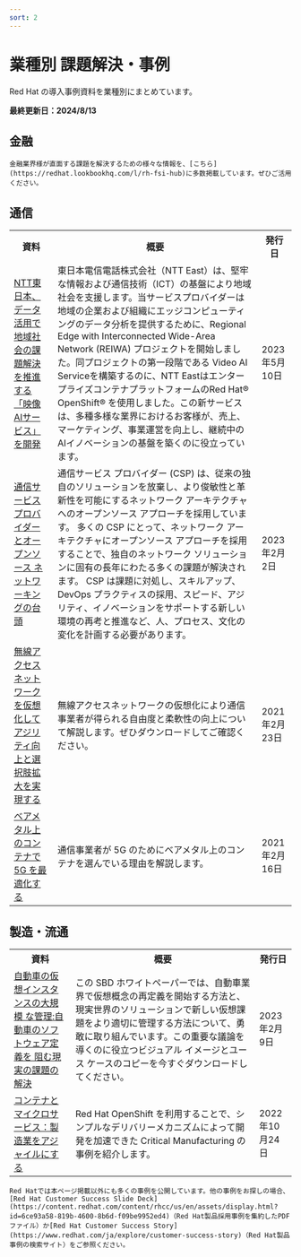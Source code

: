 ```yaml
---
sort: 2
---
```


# 業種別 課題解決・事例

Red Hat の導入事例資料を業種別にまとめています。

<b>
最終更新日：2024/8/13
</b>

## 金融

```note
金融業界様が直面する課題を解決するための様々な情報を、[こちら](https://redhat.lookbookhq.com/l/rh-fsi-hub)に多数掲載しています。ぜひご活用ください。
```

## 通信

<table>
  <tr><!-- 行1（見出し）-->
    <th>資料</th><th>概要</th><th>発行日</th>
  </tr>

  <tr>
    <td><!--  資料  -->
      <!--  リンク  -->  
      <a href="
      https://www.redhat.com/ja/resources/ntt-east-customer-case-study
      " target="_blank" rel="noreferrer noopener">
        <!--  タイトル  -->
        NTT東日本、データ活用で地域社会の課題解決を推進する「映像AIサービス」を開発
      </a>
    </td>
    <td><!--  概要  -->
    東日本電信電話株式会社（NTT East）は、堅牢な情報および通信技術（ICT）の基盤により地域社会を支援します。当サービスプロバイダーは地域の企業および組織にエッジコンピューティングのデータ分析を提供するために、Regional Edge with Interconnected Wide-Area Network (REIWA) プロジェクトを開始しました。同プロジェクトの第一段階である Video AI Serviceを構築するのに、NTT EastはエンタープライズコンテナプラットフォームのRed Hat® OpenShift® を使用しました。この新サービスは、多種多様な業界におけるお客様が、売上、マーケティング、事業運営を向上し、継続中のAIイノベーションの基盤を築くのに役立っています。
    </td>
    <td><!--  発行日  -->
      2023年5月10日
    </td>
  </tr>

  <tr>
    <td><!--  資料  -->
      <!--  リンク  -->  
      <a href="
      https://www.redhat.com/ja/resources/hbr-csp-and-open-source-networking-analyst-material
      " target="_blank" rel="noreferrer noopener">
        <!--  タイトル  -->
        通信サービス プロバイダーとオープンソース ネットワーキングの台頭
      </a>
    </td>
    <td><!--  概要  -->
    通信サービス プロバイダー (CSP) は、従来の独自のソリューションを放棄し、より俊敏性と革新性を可能にするネットワーク アーキテクチャへのオープンソース アプローチを採用しています。 多くの CSP にとって、ネットワーク アーキテクチャにオープンソース アプローチを採用することで、独自のネットワーク ソリューションに固有の長年にわたる多くの課題が解決されます。 CSP は課題に対処し、スキルアップ、DevOps プラクティスの採用、スピード、アジリティ、イノベーションをサポートする新しい環境の再考と推進など、人、プロセス、文化の変化を計画する必要があります。
    </td>
    <td><!--  発行日  -->
      2023年2月2日
    </td>
  </tr>

  <tr>
    <td><!--  資料  -->
      <!--  リンク  -->  
      <a href="
      https://content.redhat.com/us/en/assets/display.html?id=75f8962f-ae96-44e2-9753-ec031fcfff09
      " target="_blank" rel="noreferrer noopener">
        <!--  タイトル  -->
        無線アクセスネットワークを仮想化してアジリティ向上と選択肢拡大を実現する
      </a>
    </td>
    <td><!--  概要  -->
    無線アクセスネットワークの仮想化により通信事業者が得られる自由度と柔軟性の向上について解説します。ぜひダウンロードしてご確認ください。
    </td>
    <td><!--  発行日  -->
      2021年2月23日
    </td>
  </tr>

  <tr>
    <td><!--  資料  -->
      <!--  リンク  -->  
      <a href="
      https://content.redhat.com/us/en/assets/display.html?id=e74bc38c-d568-4221-94a2-9091b0c42585
      " target="_blank" rel="noreferrer noopener">
        <!--  タイトル  -->
        ベアメタル上のコンテナで 5G を最適化する
      </a>
    </td>
    <td><!--  概要  -->
    通信事業者が 5G のためにベアメタル上のコンテナを選んでいる理由を解説します。
    </td>
    <td><!--  発行日  -->
      2021年2月16日
    </td>
  </tr>
</table>

## 製造・流通

<table>
  <tr><!-- 行1（見出し）-->
    <th>資料</th><th>概要</th><th>発行日</th>
  </tr>

  <tr>
    <td><!--  資料  -->
      <!--  リンク  -->  
      <a href="
      https://www.redhat.com/ja/resources/managing-virtual-things-in-automotive-analyst-material
      " target="_blank" rel="noreferrer noopener">
        <!--  タイトル  -->
        自動車の仮想インスタンスの大規模 な管理:自動車のソフトウェア定義を 阻む現実の課題の解決
      </a>
    </td>
    <td><!--  概要  -->
    この SBD ホワイトペーパーでは、自動車業界で仮想概念の再定義を開始する方法と、現実世界のソリューションで新しい仮想課題をより適切に管理する方法について、勇敢に取り組んでいます。この重要な議論を導くのに役立つビジュアル イメージとユース ケースのコピーを今すぐダウンロードしてください。
    </td>
    <td><!--  発行日  -->
      2023年2月9日
    </td>
  </tr>

  <tr>
    <td><!--  資料  -->
      <!--  リンク  -->  
      <a href="
      https://content.redhat.com/content/rhcc/us/en/assets/display.html?id=92c4cde2-c21d-4040-a6f7-2bceb98fee0f
      " target="_blank" rel="noreferrer noopener">
        <!--  タイトル  -->
        コンテナとマイクロサービス：製造業をアジャイルにする
      </a>
    </td>
    <td><!--  概要  -->
    Red Hat OpenShift を利用することで、シンプルなデリバリーメカニズムによって開発を加速できた Critical Manufacturing の事例を紹介します。
    </td>
    <td><!--  発行日  -->
      2022年10月24日
    </td>
  </tr>

</table>


```note
Red Hatでは本ページ掲載以外にも多くの事例を公開しています。他の事例をお探しの場合、[Red Hat Customer Success Slide Deck](https://content.redhat.com/content/rhcc/us/en/assets/display.html?id=6ce93a58-819b-4600-8b6d-f09be9952ed4)（Red Hat製品採用事例を集約したPDFファイル）か[Red Hat Customer Success Story](https://www.redhat.com/ja/explore/customer-success-story)（Red Hat製品事例の検索サイト）をご参照ください。
```